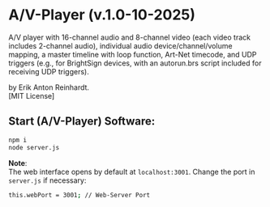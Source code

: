# A/V-Player (v.1.0-10-2025)

A/V player with 16-channel audio and 8-channel video (each video track includes 2-channel audio), individual audio device/channel/volume mapping, a master timeline with loop function, Art-Net timecode, and UDP triggers (e.g., for BrightSign devices, with an autorun.brs script included for receiving UDP triggers).

by Erik Anton Reinhardt.<br>
[MIT License]

## Start (A/V-Player) Software:

```bash
npm i
node server.js
```

**Note**: <br> 
The web interface opens by default at `localhost:3001`. Change the port in `server.js` if necessary:
```bash
this.webPort = 3001; // Web-Server Port
```
